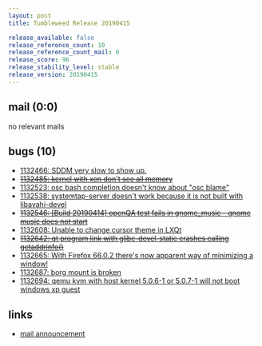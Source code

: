 ```yaml
---
layout: post
title: Tumbleweed Release 20190415

release_available: false
release_reference_count: 10
release_reference_count_mail: 0
release_score: 96
release_stability_level: stable
release_version: 20190415
---
```


## mail (0:0)

no relevant mails

## bugs (10)

<!--more-->

- [1132466: SDDM very slow to show up.](https://bugzilla.opensuse.org/show_bug.cgi?id=1132466)
- ~~[1132485: kernel with xen  don't see all memory](https://bugzilla.opensuse.org/show_bug.cgi?id=1132485)~~
- [1132523: osc bash completion doesn't know about "osc blame"](https://bugzilla.opensuse.org/show_bug.cgi?id=1132523)
- [1132538: systemtap-server doesn't work because it is not built with libavahi-devel](https://bugzilla.opensuse.org/show_bug.cgi?id=1132538)
- ~~[1132546: \[Build 20190414\] openQA test fails in gnome_music - gnome music does not start](https://bugzilla.opensuse.org/show_bug.cgi?id=1132546)~~
- [1132608: Unable to change cursor theme in LXQt](https://bugzilla.opensuse.org/show_bug.cgi?id=1132608)
- ~~[1132642: qt program link with glibc-devel-static crashes calling getaddrinfo()](https://bugzilla.opensuse.org/show_bug.cgi?id=1132642)~~
- [1132665: With Firefox 66.0.2 there's now apparent way of minimizing a window!](https://bugzilla.opensuse.org/show_bug.cgi?id=1132665)
- [1132687: borg mount is broken](https://bugzilla.opensuse.org/show_bug.cgi?id=1132687)
- [1132694: qemu kvm with host kernel 5.0.6-1 or 5.0.7-1 will not boot windows xp guest](https://bugzilla.opensuse.org/show_bug.cgi?id=1132694)



## links

- [mail announcement](https://lists.opensuse.org/opensuse-factory/2019-04/msg00292.html)
